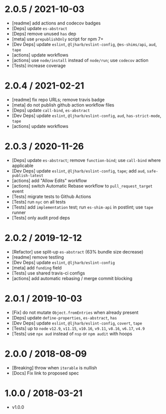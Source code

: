 2.0.5 / 2021-10-03
=================
  * [readme] add actions and codecov badges
  * [Deps] update `es-abstract`
  * [Deps] remove unused `has` dep
  * [meta] use `prepublishOnly` script for npm 7+
  * [Dev Deps] update `eslint`, `@ljharb/eslint-config`, `@es-shims/api`, `aud`, `tape`
  * [actions] update workflows
  * [actions] use `node/install` instead of `node/run`; use `codecov` action
  * [Tests] increase coverage

2.0.4 / 2021-02-21
=================
  * [readme] fix repo URLs; remove travis badge
  * [meta] do not publish github action workflow files
  * [Deps] update `call-bind`, `es-abstract`
  * [Dev Deps] update `eslint`, `@ljharb/eslint-config`, `aud`, `has-strict-mode`, `tape`
  * [actions] update workflows

2.0.3 / 2020-11-26
=================
  * [Deps] update `es-abstract`; remove `function-bind`; use `call-bind` where applicable
  * [Dev Deps] update `eslint`, `@ljharb/eslint-config`, `tape`; add `aud`, `safe-publish-latest`
  * [actions] add "Allow Edits" workflow
  * [actions] switch Automatic Rebase workflow to `pull_request_target` event
  * [Tests] migrate tests to Github Actions
  * [Tests] run `nyc` on all tests
  * [Tests] add `implementation` test; run `es-shim-api` in postlint; use `tape` runner
  * [Tests] only audit prod deps

2.0.2 / 2019-12-12
=================
  * [Refactor] use split-up `es-abstract` (63% bundle size decrease)
  * [readme] remove testling
  * [Dev Deps] update `eslint`, `@ljharb/eslint-config`
  * [meta] add `funding` field
  * [Tests] use shared travis-ci configs
  * [actions] add automatic rebasing / merge commit blocking

2.0.1 / 2019-10-03
=================
  * [Fix] do not mutate `Object.fromEntries` when already present
  * [Deps] update `define-properties`, `es-abstract`, `has`
  * [Dev Deps] update `eslint`, `@ljharb/eslint-config`, `covert`, `tape`
  * [Tests] up to `node` `v12.9`, `v11.15`, `v10.16`, `v9.11`, `v8.16`, `v6.17`, `v4.9`
  * [Tests] use `npx aud` instead of `nsp` or `npm audit` with hoops

2.0.0 / 2018-08-09
=================
  * [Breaking] throw when `iterable` is nullish
  * [Docs] Fix link to proposed spec

1.0.0 / 2018-03-21
=================
  * v1.0.0
